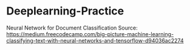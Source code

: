 # Deeplearning-Practice

Neural Network for Document Classification
Source: https://medium.freecodecamp.com/big-picture-machine-learning-classifying-text-with-neural-networks-and-tensorflow-d94036ac2274

